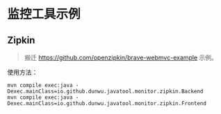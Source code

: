 # 监控工具示例

## Zipkin

> 搬迁 https://github.com/openzipkin/brave-webmvc-example 示例。
>

使用方法：

```
mvn compile exec:java -Dexec.mainClass=io.github.dunwu.javatool.monitor.zipkin.Backend
mvn compile exec:java -Dexec.mainClass=io.github.dunwu.javatool.monitor.zipkin.Frontend
```
